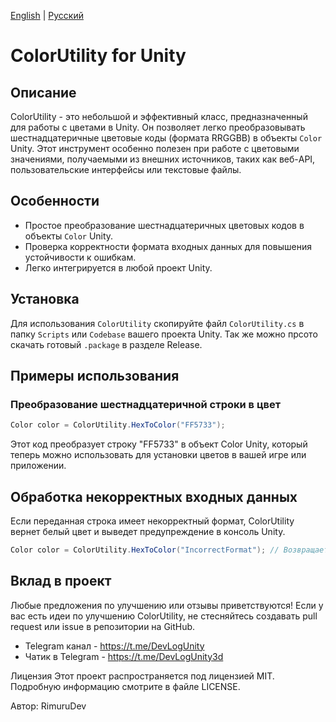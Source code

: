 ﻿[English](README.md) | [Русский](README_RU.md)

# ColorUtility for Unity

## Описание
ColorUtility - это небольшой и эффективный класс, предназначенный для работы с цветами в Unity. Он позволяет легко преобразовывать шестнадцатеричные цветовые коды (формата RRGGBB) в объекты `Color` Unity. Этот инструмент особенно полезен при работе с цветовыми значениями, получаемыми из внешних источников, таких как веб-API, пользовательские интерфейсы или текстовые файлы.

## Особенности
- Простое преобразование шестнадцатеричных цветовых кодов в объекты `Color` Unity.
- Проверка корректности формата входных данных для повышения устойчивости к ошибкам.
- Легко интегрируется в любой проект Unity.

## Установка
Для использования `ColorUtility` скопируйте файл `ColorUtility.cs` в папку `Scripts` или `Codebase` вашего проекта Unity. Так же можно прсото скачать готовый `.package` в разделе Release.

## Примеры использования

### Преобразование шестнадцатеричной строки в цвет
```csharp
Color color = ColorUtility.HexToColor("FF5733");
```

Этот код преобразует строку "FF5733" в объект Color Unity, который теперь можно использовать для установки цветов в вашей игре или приложении.

## Обработка некорректных входных данных
Если переданная строка имеет некорректный формат, ColorUtility вернет белый цвет и выведет предупреждение в консоль Unity.
```csharp
Color color = ColorUtility.HexToColor("IncorrectFormat"); // Возвращает Color.white
```
## Вклад в проект
Любые предложения по улучшению или отзывы приветствуются! Если у вас есть идеи по улучшению ColorUtility, не стесняйтесь создавать pull request или issue в репозитории на GitHub.

- Telegram канал - https://t.me/DevLogUnity
- Чатик в Telegram - https://t.me/DevLogUnity3d

Лицензия
Этот проект распространяется под лицензией MIT. Подробную информацию смотрите в файле LICENSE.

Автор: RimuruDev